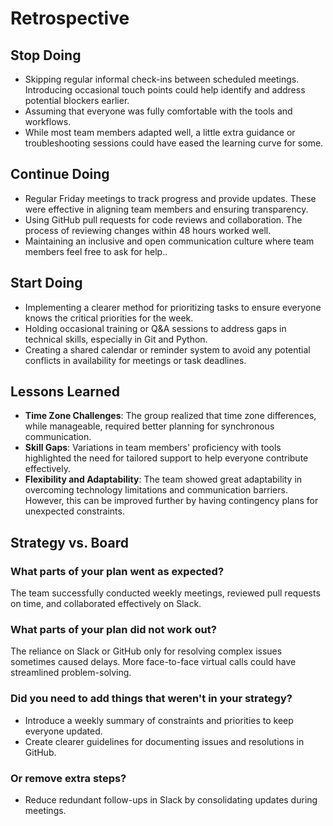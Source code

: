 <!-- this template is for inspiration, feel free to change it however you like! -->

# Retrospective

## Stop Doing

- Skipping regular informal check-ins between scheduled meetings. Introducing occasional touch points could help identify and address potential blockers earlier.
- Assuming that everyone was fully comfortable with the tools and workflows.
- While most team members adapted well, a little extra guidance or troubleshooting sessions could have eased the learning curve for some.

## Continue Doing

- Regular Friday meetings to track progress and provide updates. These were effective in aligning team members and ensuring transparency.
- Using GitHub pull requests for code reviews and collaboration. The process of reviewing changes within 48 hours worked well.
- Maintaining an inclusive and open communication culture where team members feel free to ask for help..

## Start Doing

- Implementing a clearer method for prioritizing tasks to ensure everyone knows the critical priorities for the week.
- Holding occasional training or Q&A sessions to address gaps in technical skills, especially in Git and Python.
- Creating a shared calendar or reminder system to avoid any potential conflicts in availability for meetings or task deadlines.

## Lessons Learned

- **Time Zone Challenges**: The group realized that time zone differences, while manageable, required better planning for synchronous communication.
- **Skill Gaps**: Variations in team members' proficiency with tools highlighted the need for tailored support to help everyone contribute effectively.
- **Flexibility and Adaptability**: The team showed great adaptability in overcoming technology limitations and communication barriers.
However, this can be improved further by having contingency plans for unexpected constraints.

## Strategy vs. Board

### What parts of your plan went as expected?

 The team successfully conducted weekly meetings, reviewed pull requests on time, and collaborated effectively on Slack.

### What parts of your plan did not work out?

The reliance on Slack or GitHub only for resolving complex issues sometimes caused delays. More face-to-face virtual calls could have streamlined problem-solving.

### Did you need to add things that weren't in your strategy?

- Introduce a weekly summary of constraints and priorities to keep everyone updated.
- Create clearer guidelines for documenting issues and resolutions in GitHub.

### Or remove extra steps?

- Reduce redundant follow-ups in Slack by consolidating updates during meetings.
